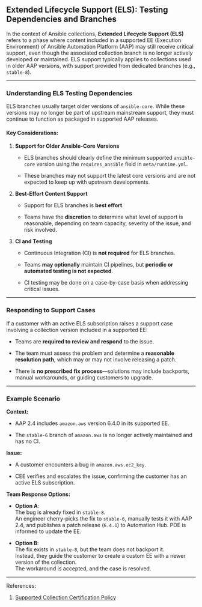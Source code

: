 
## **Extended Lifecycle Support (ELS): Testing Dependencies and Branches**

In the context of Ansible collections, **Extended Lifecycle Support (ELS)** refers to a phase where content included in a supported EE (Execution Environment) of Ansible Automation Platform (AAP) may still receive critical support, even though the associated collection branch is no longer actively developed or maintained. ELS support typically applies to collections used in older AAP versions, with support provided from dedicated branches (e.g., `stable-8`).

---

### **Understanding ELS Testing Dependencies**

ELS branches usually target older versions of `ansible-core`. While these versions may no longer be part of upstream mainstream support, they must continue to function as packaged in supported AAP releases.

#### **Key Considerations:**

1. **Support for Older Ansible-Core Versions**
    
    - ELS branches should clearly define the minimum supported `ansible-core` version using the `requires_ansible` field in `meta/runtime.yml`.
        
    - These branches may not support the latest core versions and are not expected to keep up with upstream developments.
        
2. **Best-Effort Content Support**
    
    - Support for ELS branches is **best effort**.
        
    - Teams have the **discretion** to determine what level of support is reasonable, depending on team capacity, severity of the issue, and risk involved.
        
3. **CI and Testing**
    
    - Continuous Integration (CI) is **not required** for ELS branches.
        
    - Teams **may optionally** maintain CI pipelines, but **periodic or automated testing is not expected**.
        
    - CI testing may be done on a case-by-case basis when addressing critical issues.
        

---

### **Responding to Support Cases**

If a customer with an active ELS subscription raises a support case involving a collection version included in a supported EE:

- Teams are **required to review and respond** to the issue.
    
- The team must assess the problem and determine a **reasonable resolution path**, which may or may not involve releasing a patch.
    
- There is **no prescribed fix process**—solutions may include backports, manual workarounds, or guiding customers to upgrade.
    

---

### **Example Scenario**

**Context:**

- AAP 2.4 includes `amazon.aws` version 6.4.0 in its supported EE.
    
- The `stable-6` branch of `amazon.aws` is no longer actively maintained and has no CI.
    

**Issue:**

- A customer encounters a bug in `amazon.aws.ec2_key`.
    
- CEE verifies and escalates the issue, confirming the customer has an active ELS subscription.
    

**Team Response Options:**

- **Option A**:  
    The bug is already fixed in `stable-8`.  
    An engineer cherry-picks the fix to `stable-6`, manually tests it with AAP 2.4, and publishes a patch release (`6.4.1`) to Automation Hub. PDE is informed to update the EE.
    
- **Option B**:  
    The fix exists in `stable-8`, but the team does not backport it.  
    Instead, they guide the customer to create a custom EE with a newer version of the collection.  
    The workaround is accepted, and the case is resolved.
    

---

References:
1. [Supported Collection Certification Policy](https://docs.google.com/document/d/1zE7CTlnPr_aFOK-60iZT9PzCgYCZuOmyojH2JpJgIMo/edit?tab=t.0)
